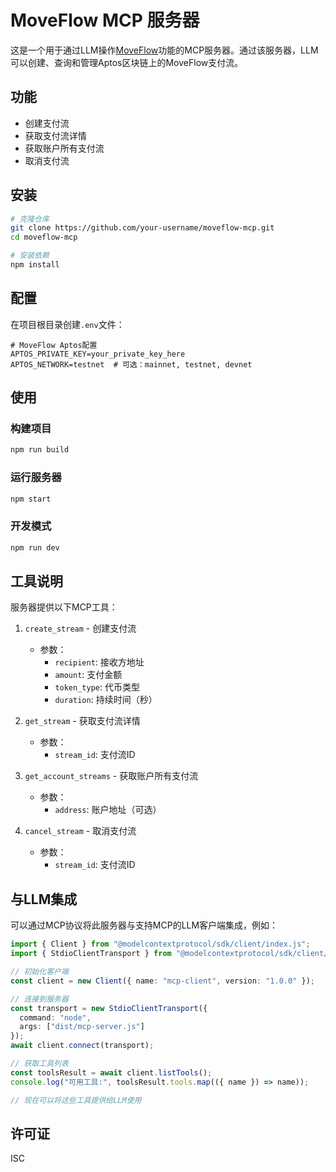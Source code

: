 # MoveFlow MCP 服务器

这是一个用于通过LLM操作[MoveFlow](https://github.com/Move-Flow/moveflow-sdk-aptos)功能的MCP服务器。通过该服务器，LLM可以创建、查询和管理Aptos区块链上的MoveFlow支付流。

## 功能

- 创建支付流
- 获取支付流详情
- 获取账户所有支付流
- 取消支付流

## 安装

```bash
# 克隆仓库
git clone https://github.com/your-username/moveflow-mcp.git
cd moveflow-mcp

# 安装依赖
npm install
```

## 配置

在项目根目录创建`.env`文件：

```
# MoveFlow Aptos配置
APTOS_PRIVATE_KEY=your_private_key_here
APTOS_NETWORK=testnet  # 可选：mainnet, testnet, devnet
```

## 使用

### 构建项目

```bash
npm run build
```

### 运行服务器

```bash
npm start
```

### 开发模式

```bash
npm run dev
```

## 工具说明

服务器提供以下MCP工具：

1. `create_stream` - 创建支付流
   - 参数：
     - `recipient`: 接收方地址
     - `amount`: 支付金额
     - `token_type`: 代币类型
     - `duration`: 持续时间（秒）

2. `get_stream` - 获取支付流详情
   - 参数：
     - `stream_id`: 支付流ID

3. `get_account_streams` - 获取账户所有支付流
   - 参数：
     - `address`: 账户地址（可选）

4. `cancel_stream` - 取消支付流
   - 参数：
     - `stream_id`: 支付流ID

## 与LLM集成

可以通过MCP协议将此服务器与支持MCP的LLM客户端集成，例如：

```typescript
import { Client } from "@modelcontextprotocol/sdk/client/index.js";
import { StdioClientTransport } from "@modelcontextprotocol/sdk/client/stdio.js";

// 初始化客户端
const client = new Client({ name: "mcp-client", version: "1.0.0" });

// 连接到服务器
const transport = new StdioClientTransport({
  command: "node",
  args: ["dist/mcp-server.js"]
});
await client.connect(transport);

// 获取工具列表
const toolsResult = await client.listTools();
console.log("可用工具:", toolsResult.tools.map(({ name }) => name));

// 现在可以将这些工具提供给LLM使用
```

## 许可证

ISC 